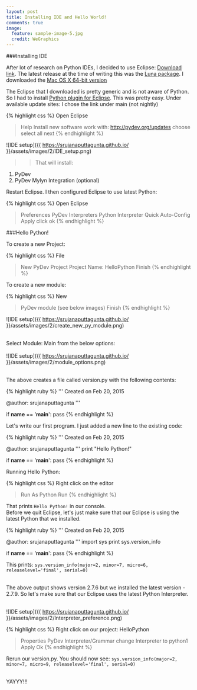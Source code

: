 ```yaml
---
layout: post
title: Installing IDE and Hello World!
comments: true
image:
  feature: sample-image-5.jpg
  credit: WeGraphics
---
```


###Installing IDE 

After lot of research on Python IDEs, I decided to use Eclipse: [Download link](http://www.eclipse.org/downloads/packages/). The latest release at the time of writing this was the [Luna package](http://www.eclipse.org/downloads/packages/release/Luna/R). I downloaded the [Mac OS X 64-bit version](http://www.eclipse.org/downloads/packages/eclipse-standard-44/lunar)

The Eclipse that I downloaded is pretty generic and is not aware of Python. So I had to install [Python plugin for Eclipse](http://pydev.org/manual_101_install.html). This was pretty easy. Under available update sites: I chose the link under main (not nightly)

{% highlight css %}
Open Eclipse
> Help
> Install new software
> work with: http://pydev.org/updates
> choose select all
> next
{% endhighlight %}

![IDE setup]({{ https://srujanaputtagunta.github.io/ }}/assets/images/2/IDE_setup.png)

>>That will install: <br/>
1. PyDev <br/>
2. PyDev Mylyn Integration (optional)	

Restart Eclipse. I then configured Eclipse to use latest Python:

{% highlight css %}
Open Eclipse 
> Preferences 
> PyDev
> Interpreters 
> Python Interpreter 
> Quick Auto-Config
> Apply 
> click ok
{% endhighlight %}

###Hello Python!

To create a new Project:

{% highlight css %}
File 
> New
> PyDev Project 
> Project Name: HelloPython 
> Finish
{% endhighlight %}

To create a new module:

{% highlight css %}
New 
> PyDev module (see below images) 
> Finish
{% endhighlight %}

![IDE setup]({{ https://srujanaputtagunta.github.io/ }}/assets/images/2/create_new_py_module.png)

<br/>Select Module: Main from the below options:<br/>
<br/>![IDE setup]({{ https://srujanaputtagunta.github.io/ }}/assets/images/2/module_options.png)

<br/>The above creates a file called version.py with the following contents:

{% highlight ruby %}
'''
Created on Feb 20, 2015

@author: srujanaputtagunta
'''

if __name__ == '__main__':
    pass
{% endhighlight %}


Let's write our first program. I just added a new line to the existing code:

{% highlight ruby %}
'''
Created on Feb 20, 2015

@author: srujanaputtagunta
'''
print "Hello Python!"

if __name__ == '__main__':
    pass
{% endhighlight %}

Running Hello Python:

{% highlight css %}
Right click on the editor 
> Run As 
> Python Run
{% endhighlight %}

That prints `Hello Python!` in our console. <br/>
Before we quit Eclipse, let's just make sure that our Eclipse is using the latest Python that we installed.

{% highlight ruby %}
'''
Created on Feb 20, 2015

@author: srujanaputtagunta
'''
import sys
print sys.version_info

if __name__ == '__main__':
    pass
{% endhighlight %}
    

This prints: `sys.version_info(major=2, minor=7, micro=6, releaselevel='final', serial=0)`

<br/>The above output shows version 2.7.6 but we installed the latest version - 2.7.9. So let's make sure that our Eclipse uses the latest Python Interpreter.

<br/>![IDE setup]({{ https://srujanaputtagunta.github.io/ }}/assets/images/2/Interpreter_preference.png)

{% highlight css %}
Right click on our project: HelloPython 
> Properties 
> PyDev Interpreter/Grammar 
> change Interpreter to python1 
> Apply 
> Ok
{% endhighlight %}

Rerun our version.py. You should now see: 
`sys.version_info(major=2, minor=7, micro=9, releaselevel='final', serial=0)`


<br/>YAYYY!!!







